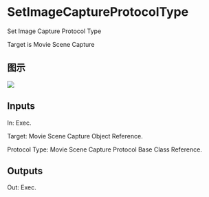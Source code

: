 # SetImageCaptureProtocolType

Set Image Capture Protocol Type

Target is Movie Scene Capture

## 图示

![]($-20221218-18151139.png)

## Inputs

In: Exec.

Target: Movie Scene Capture Object Reference.

Protocol Type: Movie Scene Capture Protocol Base Class Reference.  

## Outputs

Out: Exec.

